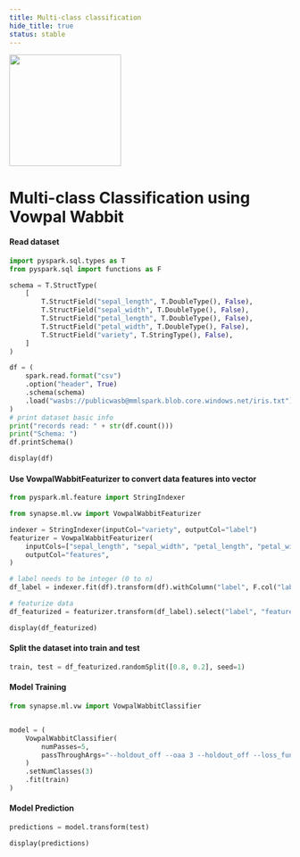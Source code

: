 ```yaml
---
title: Multi-class classification
hide_title: true
status: stable
---
```

<img width="200" src="https://mmlspark.blob.core.windows.net/graphics/emails/vw-blue-dark-orange.svg" />

# Multi-class Classification using Vowpal Wabbit


#### Read dataset


```python
import pyspark.sql.types as T
from pyspark.sql import functions as F

schema = T.StructType(
    [
        T.StructField("sepal_length", T.DoubleType(), False),
        T.StructField("sepal_width", T.DoubleType(), False),
        T.StructField("petal_length", T.DoubleType(), False),
        T.StructField("petal_width", T.DoubleType(), False),
        T.StructField("variety", T.StringType(), False),
    ]
)

df = (
    spark.read.format("csv")
    .option("header", True)
    .schema(schema)
    .load("wasbs://publicwasb@mmlspark.blob.core.windows.net/iris.txt")
)
# print dataset basic info
print("records read: " + str(df.count()))
print("Schema: ")
df.printSchema()
```


```python
display(df)
```

#### Use VowpalWabbitFeaturizer to convert data features into vector


```python
from pyspark.ml.feature import StringIndexer

from synapse.ml.vw import VowpalWabbitFeaturizer

indexer = StringIndexer(inputCol="variety", outputCol="label")
featurizer = VowpalWabbitFeaturizer(
    inputCols=["sepal_length", "sepal_width", "petal_length", "petal_width"],
    outputCol="features",
)

# label needs to be integer (0 to n)
df_label = indexer.fit(df).transform(df).withColumn("label", F.col("label").cast("int"))

# featurize data
df_featurized = featurizer.transform(df_label).select("label", "features")

display(df_featurized)
```

#### Split the dataset into train and test


```python
train, test = df_featurized.randomSplit([0.8, 0.2], seed=1)
```

#### Model Training


```python
from synapse.ml.vw import VowpalWabbitClassifier


model = (
    VowpalWabbitClassifier(
        numPasses=5,
        passThroughArgs="--holdout_off --oaa 3 --holdout_off --loss_function=logistic --indexing 0 -q ::",
    )
    .setNumClasses(3)
    .fit(train)
)
```

#### Model Prediction


```python
predictions = model.transform(test)

display(predictions)
```
